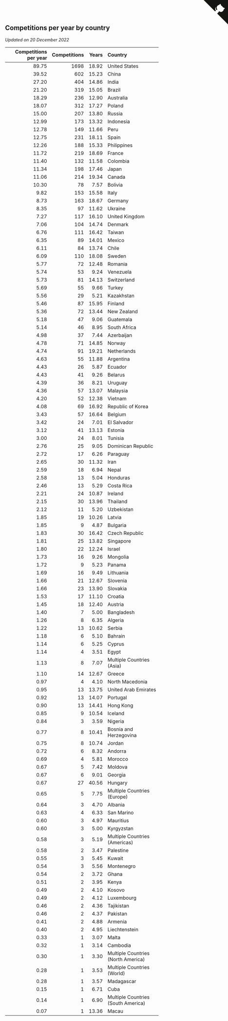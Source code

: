 ## Competitions per year by country

*Updated on 20 December 2022*

| Competitions per year | Competitions | Years | Country |
| ---: | ---: | ---: | :--- |
| 89.75 | 1698 | 18.92 | United States |
| 39.52 | 602 | 15.23 | China |
| 27.20 | 404 | 14.86 | India |
| 21.20 | 319 | 15.05 | Brazil |
| 18.29 | 236 | 12.90 | Australia |
| 18.07 | 312 | 17.27 | Poland |
| 15.00 | 207 | 13.80 | Russia |
| 12.99 | 173 | 13.32 | Indonesia |
| 12.78 | 149 | 11.66 | Peru |
| 12.75 | 231 | 18.11 | Spain |
| 12.26 | 188 | 15.33 | Philippines |
| 11.72 | 219 | 18.69 | France |
| 11.40 | 132 | 11.58 | Colombia |
| 11.34 | 198 | 17.46 | Japan |
| 11.06 | 214 | 19.34 | Canada |
| 10.30 | 78 | 7.57 | Bolivia |
| 9.82 | 153 | 15.58 | Italy |
| 8.73 | 163 | 18.67 | Germany |
| 8.35 | 97 | 11.62 | Ukraine |
| 7.27 | 117 | 16.10 | United Kingdom |
| 7.06 | 104 | 14.74 | Denmark |
| 6.76 | 111 | 16.42 | Taiwan |
| 6.35 | 89 | 14.01 | Mexico |
| 6.11 | 84 | 13.74 | Chile |
| 6.09 | 110 | 18.08 | Sweden |
| 5.77 | 72 | 12.48 | Romania |
| 5.74 | 53 | 9.24 | Venezuela |
| 5.73 | 81 | 14.13 | Switzerland |
| 5.69 | 55 | 9.66 | Turkey |
| 5.56 | 29 | 5.21 | Kazakhstan |
| 5.46 | 87 | 15.95 | Finland |
| 5.36 | 72 | 13.44 | New Zealand |
| 5.18 | 47 | 9.06 | Guatemala |
| 5.14 | 46 | 8.95 | South Africa |
| 4.98 | 37 | 7.44 | Azerbaijan |
| 4.78 | 71 | 14.85 | Norway |
| 4.74 | 91 | 19.21 | Netherlands |
| 4.63 | 55 | 11.88 | Argentina |
| 4.43 | 26 | 5.87 | Ecuador |
| 4.43 | 41 | 9.26 | Belarus |
| 4.39 | 36 | 8.21 | Uruguay |
| 4.36 | 57 | 13.07 | Malaysia |
| 4.20 | 52 | 12.38 | Vietnam |
| 4.08 | 69 | 16.92 | Republic of Korea |
| 3.43 | 57 | 16.64 | Belgium |
| 3.42 | 24 | 7.01 | El Salvador |
| 3.12 | 41 | 13.13 | Estonia |
| 3.00 | 24 | 8.01 | Tunisia |
| 2.76 | 25 | 9.05 | Dominican Republic |
| 2.72 | 17 | 6.26 | Paraguay |
| 2.65 | 30 | 11.32 | Iran |
| 2.59 | 18 | 6.94 | Nepal |
| 2.58 | 13 | 5.04 | Honduras |
| 2.46 | 13 | 5.29 | Costa Rica |
| 2.21 | 24 | 10.87 | Ireland |
| 2.15 | 30 | 13.96 | Thailand |
| 2.12 | 11 | 5.20 | Uzbekistan |
| 1.85 | 19 | 10.26 | Latvia |
| 1.85 | 9 | 4.87 | Bulgaria |
| 1.83 | 30 | 16.42 | Czech Republic |
| 1.81 | 25 | 13.82 | Singapore |
| 1.80 | 22 | 12.24 | Israel |
| 1.73 | 16 | 9.26 | Mongolia |
| 1.72 | 9 | 5.23 | Panama |
| 1.69 | 16 | 9.49 | Lithuania |
| 1.66 | 21 | 12.67 | Slovenia |
| 1.66 | 23 | 13.90 | Slovakia |
| 1.53 | 17 | 11.10 | Croatia |
| 1.45 | 18 | 12.40 | Austria |
| 1.40 | 7 | 5.00 | Bangladesh |
| 1.26 | 8 | 6.35 | Algeria |
| 1.22 | 13 | 10.62 | Serbia |
| 1.18 | 6 | 5.10 | Bahrain |
| 1.14 | 6 | 5.25 | Cyprus |
| 1.14 | 4 | 3.51 | Egypt |
| 1.13 | 8 | 7.07 | Multiple Countries (Asia) |
| 1.10 | 14 | 12.67 | Greece |
| 0.97 | 4 | 4.10 | North Macedonia |
| 0.95 | 13 | 13.75 | United Arab Emirates |
| 0.92 | 13 | 14.07 | Portugal |
| 0.90 | 13 | 14.41 | Hong Kong |
| 0.85 | 9 | 10.54 | Iceland |
| 0.84 | 3 | 3.59 | Nigeria |
| 0.77 | 8 | 10.41 | Bosnia and Herzegovina |
| 0.75 | 8 | 10.74 | Jordan |
| 0.72 | 6 | 8.32 | Andorra |
| 0.69 | 4 | 5.81 | Morocco |
| 0.67 | 5 | 7.42 | Moldova |
| 0.67 | 6 | 9.01 | Georgia |
| 0.67 | 27 | 40.56 | Hungary |
| 0.65 | 5 | 7.75 | Multiple Countries (Europe) |
| 0.64 | 3 | 4.70 | Albania |
| 0.63 | 4 | 6.33 | San Marino |
| 0.60 | 3 | 4.97 | Mauritius |
| 0.60 | 3 | 5.00 | Kyrgyzstan |
| 0.58 | 3 | 5.19 | Multiple Countries (Americas) |
| 0.58 | 2 | 3.47 | Palestine |
| 0.55 | 3 | 5.45 | Kuwait |
| 0.54 | 3 | 5.56 | Montenegro |
| 0.54 | 2 | 3.72 | Ghana |
| 0.51 | 2 | 3.95 | Kenya |
| 0.49 | 2 | 4.10 | Kosovo |
| 0.49 | 2 | 4.12 | Luxembourg |
| 0.46 | 2 | 4.36 | Tajikistan |
| 0.46 | 2 | 4.37 | Pakistan |
| 0.41 | 2 | 4.88 | Armenia |
| 0.40 | 2 | 4.95 | Liechtenstein |
| 0.33 | 1 | 3.07 | Malta |
| 0.32 | 1 | 3.14 | Cambodia |
| 0.30 | 1 | 3.30 | Multiple Countries (North America) |
| 0.28 | 1 | 3.53 | Multiple Countries (World) |
| 0.28 | 1 | 3.57 | Madagascar |
| 0.15 | 1 | 6.71 | Cuba |
| 0.14 | 1 | 6.90 | Multiple Countries (South America) |
| 0.07 | 1 | 13.36 | Macau |


<a href="https://github.com/jonatanklosko/wca_statistics" class="github-corner" aria-label="View source on Github"><svg width="80" height="80" viewBox="0 0 250 250" style="fill:#151513; color:#fff; position: absolute; top: 0; border: 0; right: 0;" aria-hidden="true"><path d="M0,0 L115,115 L130,115 L142,142 L250,250 L250,0 Z"></path><path d="M128.3,109.0 C113.8,99.7 119.0,89.6 119.0,89.6 C122.0,82.7 120.5,78.6 120.5,78.6 C119.2,72.0 123.4,76.3 123.4,76.3 C127.3,80.9 125.5,87.3 125.5,87.3 C122.9,97.6 130.6,101.9 134.4,103.2" fill="currentColor" style="transform-origin: 130px 106px;" class="octo-arm"></path><path d="M115.0,115.0 C114.9,115.1 118.7,116.5 119.8,115.4 L133.7,101.6 C136.9,99.2 139.9,98.4 142.2,98.6 C133.8,88.0 127.5,74.4 143.8,58.0 C148.5,53.4 154.0,51.2 159.7,51.0 C160.3,49.4 163.2,43.6 171.4,40.1 C171.4,40.1 176.1,42.5 178.8,56.2 C183.1,58.6 187.2,61.8 190.9,65.4 C194.5,69.0 197.7,73.2 200.1,77.6 C213.8,80.2 216.3,84.9 216.3,84.9 C212.7,93.1 206.9,96.0 205.4,96.6 C205.1,102.4 203.0,107.8 198.3,112.5 C181.9,128.9 168.3,122.5 157.7,114.1 C157.9,116.9 156.7,120.9 152.7,124.9 L141.0,136.5 C139.8,137.7 141.6,141.9 141.8,141.8 Z" fill="currentColor" class="octo-body"></path></svg></a><style>.github-corner:hover .octo-arm{animation:octocat-wave 560ms ease-in-out}@keyframes octocat-wave{0%,100%{transform:rotate(0)}20%,60%{transform:rotate(-25deg)}40%,80%{transform:rotate(10deg)}}@media (max-width:500px){.github-corner:hover .octo-arm{animation:none}.github-corner .octo-arm{animation:octocat-wave 560ms ease-in-out}}</style>
